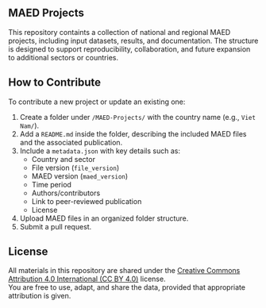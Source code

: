 ## MAED Projects
This repository containts a collection of national and regional MAED projects, including input datasets, results, and documentation.
The structure is designed to support reproducibility, collaboration, and future expansion to additional sectors or countries.

## How to Contribute
To contribute a new project or update an existing one:
1. Create a folder under `/MAED-Projects/` with the country name (e.g., `Viet Nam/`).
2. Add a `README.md` inside the folder, describing the included MAED files and the associated publication.
3. Include a `metadata.json` with key details such as:
   - Country and sector
   - File version (`file_version`)
   - MAED version (`maed_version`)
   - Time period 
   - Authors/contributors  
   - Link to peer-reviewed publication
   - License
4. Upload MAED files in an organized folder structure. 
5. Submit a pull request.

## License
All materials in this repository are shared under the [Creative Commons Attribution 4.0 International (CC BY 4.0)](https://creativecommons.org/licenses/by/4.0/) license.  
You are free to use, adapt, and share the data, provided that appropriate attribution is given.
